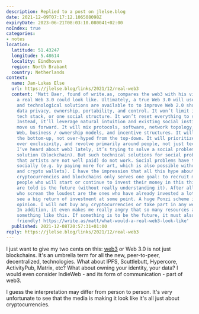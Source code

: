 ```yaml
---
description: Replied to a post on jlelse.blog
date: 2021-12-09T07:17:12.106508098Z
expiryDate: 2023-06-21T08:03:10.080041+02:00
noIndex: true
categories:
- notes
location:
  latitude: 51.43247
  longitude: 5.48614
  locality: Eindhoven
  region: North Brabant
  country: Netherlands
context:
  name: Jan-Lukas Else
  url: https://jlelse.blog/links/2021/12/real-web3
  content: 'Matt Baer, found of write.as, compares the web3 with his vision of how
    a real Web 3.0 could look like. Ultimately, a true Web 3.0 will use whatever social
    and technological solutions are available to to improve Web 2.0 shortcomings around
    data privacy, ownership, portability, and control. It won’t limit itself to one
    tech stack, or one social structure. It won’t reset everything to start from scratch.
    Instead, it’ll leverage natural intuition and existing social institutions to
    move us forward. It will mix protocols, software, network topology, the existing
    Web, business / ownership models, and incentive structures. It will be made from
    the bottom-up, not over-hyped from the top-down. It will prioritize open access
    over exclusivity, and revolve primarily around people, not just tech. From what
    I’ve heard about web3 lately, it’s trying to solve a social problem with a technical
    solution (blockchain). But such technical solutions for social problems (for example,
    that artists are not well paid) do not work. Social problems have to be solved
    socially (e.g. by paying more for art, which is also possible without blockchains
    and crypto wallets). I have the impression that all this hype about the web3,
    cryptocurrencies and blockchains only serves one goal: to recruit more and more
    people who will start or continue to invest their money in this thing that they
    are told is the future (without really understanding it). After all, the ones
    who scream the loudest are the ones who have already invested a lot and want to
    see a big return of investment at some point. A huge Ponzi scheme in my honest
    opinion. I will not buy any cryptocurrencies or take part in any web3 projects.
    In addition, it even makes me really angry that so many resources are wasted for
    something like this. If something is to be the future, it must also be environmentally
    friendly! https://write.as/matt/what-would-a-real-web3-look-like'
  published: 2021-12-08T20:57:31+01:00
reply: https://jlelse.blog/links/2021/12/real-web3
---
```


I just want to give my two cents on this: [web3](https://en.wikipedia.org/wiki/Web3) or Web 3.0 is not just blockchains. It's an umbrella term for all the new, peer-to-peer, decentralized, technologies. What about IPFS, Scuttlebutt, Hypercore, ActivityPub, Matrix, etc? What about owning your identity, your data? I would even consider IndieWeb - and its form of communication - part of web3.

I guess the interpretation may differ from person to person. It's very unfortunate to see that the media is making it look like it's all just about cryptocurrencies.
